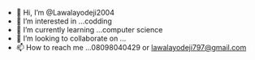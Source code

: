 - 👋 Hi, I’m @Lawalayodeji2004
- 👀 I’m interested in ...codding
- 🌱 I’m currently learning ...computer science
- 💞️ I’m looking to collaborate on ...
- 📫 How to reach me ...08098040429 or lawalayodeji797@gmail.com

<!---
Lawalayodeji2004/Lawalayodeji2004 is a ✨ special ✨ repository because its `README.md` (this file) appears on your GitHub profile.
You can click the Preview link to take a look at your changes.
--->
